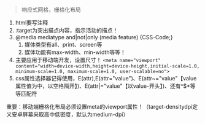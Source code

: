 > 响应式网格，栅格化布局

1. html要写注释
2. :target为突出描点内容，指示活动的描点！
3. @media mediatype and|not|only (media feature) {CSS-Code;}
    1. 媒体类型有all、print、screen等
    2. 媒体功能有max-width、min-width等等！
4. 主要应用于移动端开发，设置尺寸！
     ```<meta name="viewport" content="width=device-width,height=device-height,initial-scale=1.0, minimum-scale=1.0, maximum-scale=1.0, user-scalable=no">```
5. css属性选择器记得使用，E(attr),E(attr="value")、E(attr~="value"【value属性值为中，以空格隔开】)、E(attr|="value"【以value-开头】)、还有^$*等等匹配符

重要：移动端栅格化布局必须设置meta的viewport属性！（target-densitydpi定义安卓屏幕采取高中低密度，默认为medium-dpi）
